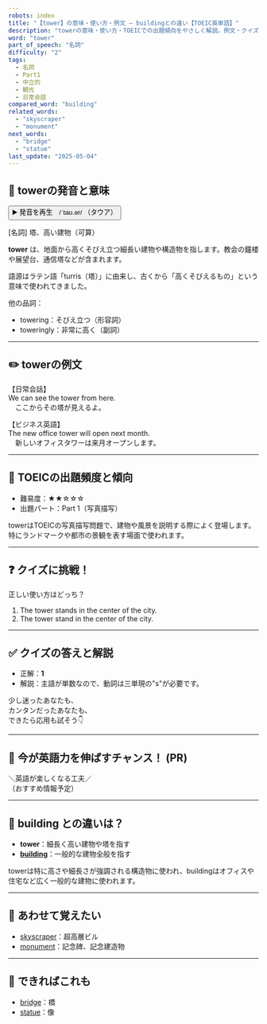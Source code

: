 ```yaml
---
robots: index
title: "【tower】の意味・使い方・例文 ― buildingとの違い【TOEIC英単語】"
description: "towerの意味・使い方・TOEICでの出題傾向をやさしく解説。例文・クイズ付きでbuildingとの違いもわかりやすく学べます。"
word: "tower"
part_of_speech: "名詞"
difficulty: "2"
tags:
  - 名詞
  - Part1
  - 中立的
  - 観光
  - 日常会話
compared_word: "building"
related_words:
  - "skyscraper"
  - "monument"
next_words:
  - "bridge"
  - "statue"
last_update: "2025-05-04"
---
```


## 🔰 towerの発音と意味

<button class="play-audio" onclick="playTTS('tower')">
  <span class="play-audio-main">
    ▶️ 発音を再生　/ˈtaʊ.ər/
  </span>
  <span class="play-audio-sub">
    （タウア）
  </span>
</button>

[名詞] 塔、高い建物（可算）

**tower** は、地面から高くそびえ立つ細長い建物や構造物を指します。教会の鐘楼や展望台、通信塔などが含まれます。

語源はラテン語「turris（塔）」に由来し、古くから「高くそびえるもの」という意味で使われてきました。

他の品詞：  
- towering：そびえ立つ（形容詞）
- toweringly：非常に高く（副詞）

---

## ✏️ towerの例文

【日常会話】  
We can see the tower from here.  
　ここからその塔が見えるよ。

【ビジネス英語】  
The new office tower will open next month.  
　新しいオフィスタワーは来月オープンします。

---

## 🎯 TOEICの出題頻度と傾向

- 難易度：★★☆☆☆
- 出題パート：Part 1（写真描写）

towerはTOEICの写真描写問題で、建物や風景を説明する際によく登場します。特にランドマークや都市の景観を表す場面で使われます。

---

## ❓ クイズに挑戦！

正しい使い方はどっち？

1. The tower stands in the center of the city.  
2. The tower stand in the center of the city.

---

## ✅ クイズの答えと解説

- 正解：**1**
- 解説：主語が単数なので、動詞は三単現の"s"が必要です。

少し迷ったあなたも、  
カンタンだったあなたも、  
できたら応用も試そう👇️

---

## 🚀 今が英語力を伸ばすチャンス！ (PR)

<div class="info-center">
＼英語が楽しくなる工夫／<br>  
（おすすめ情報予定）
</div>

---

## 🤔  building との違いは？

- **tower**：細長く高い建物や塔を指す
- **[building](/word/building)**：一般的な建物全般を指す

towerは特に高さや細長さが強調される構造物に使われ、buildingはオフィスや住宅など広く一般的な建物に使われます。

---

## 🧩 あわせて覚えたい

- [skyscraper](/word/skyscraper)：超高層ビル
- [monument](/word/monument)：記念碑、記念建造物

---

## 📖 できればこれも

- [bridge](/word/bridge)：橋
- [statue](/word/statue)：像

<!-- cvid: aid44_bid25 -->
